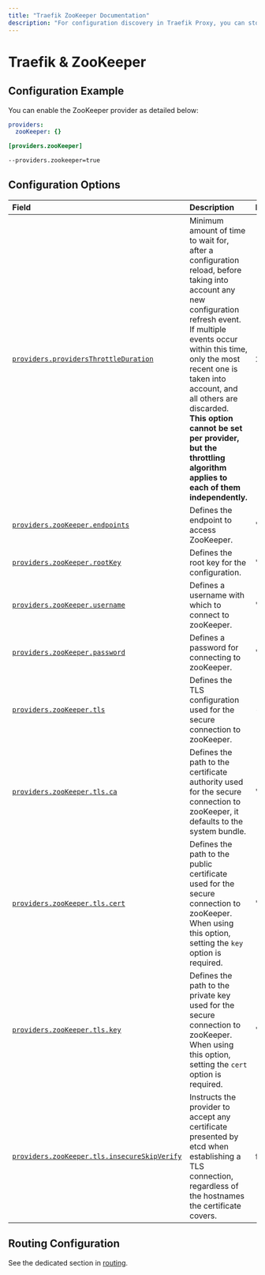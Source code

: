 ```yaml
---
title: "Traefik ZooKeeper Documentation"
description: "For configuration discovery in Traefik Proxy, you can store your configurations in ZooKeeper. Read the technical documentation."
---
```


# Traefik & ZooKeeper

## Configuration Example

You can enable the ZooKeeper provider as detailed below:

```yaml tab="File (YAML)"
providers:
  zooKeeper: {}
```

```toml tab="File (TOML)"
[providers.zooKeeper]
```

```bash tab="CLI"
--providers.zookeeper=true
```

## Configuration Options

| Field | Description                                               | Default              | Required |
|:------|:----------------------------------------------------------|:---------------------|:---------|
| <a id="opt-providers-providersThrottleDuration" href="#opt-providers-providersThrottleDuration" title="#opt-providers-providersThrottleDuration">`providers.providersThrottleDuration`</a> | Minimum amount of time to wait for, after a configuration reload, before taking into account any new configuration refresh event.<br />If multiple events occur within this time, only the most recent one is taken into account, and all others are discarded.<br />**This option cannot be set per provider, but the throttling algorithm applies to each of them independently.** | 2s  | No |
| <a id="opt-providers-zooKeeper-endpoints" href="#opt-providers-zooKeeper-endpoints" title="#opt-providers-zooKeeper-endpoints">`providers.zooKeeper.endpoints`</a> | Defines the endpoint to access ZooKeeper. |  "127.0.0.1:2181"     | Yes   |
| <a id="opt-providers-zooKeeper-rootKey" href="#opt-providers-zooKeeper-rootKey" title="#opt-providers-zooKeeper-rootKey">`providers.zooKeeper.rootKey`</a> | Defines the root key for the configuration. |  "traefik"   | Yes   |
| <a id="opt-providers-zooKeeper-username" href="#opt-providers-zooKeeper-username" title="#opt-providers-zooKeeper-username">`providers.zooKeeper.username`</a> | Defines a username with which to connect to zooKeeper. |  ""   | No   |
| <a id="opt-providers-zooKeeper-password" href="#opt-providers-zooKeeper-password" title="#opt-providers-zooKeeper-password">`providers.zooKeeper.password`</a> | Defines a password for connecting to zooKeeper. |  ""    | No   |
| <a id="opt-providers-zooKeeper-tls" href="#opt-providers-zooKeeper-tls" title="#opt-providers-zooKeeper-tls">`providers.zooKeeper.tls`</a> | Defines the TLS configuration used for the secure connection to zooKeeper. |  -  | No   |
| <a id="opt-providers-zooKeeper-tls-ca" href="#opt-providers-zooKeeper-tls-ca" title="#opt-providers-zooKeeper-tls-ca">`providers.zooKeeper.tls.ca`</a> | Defines the path to the certificate authority used for the secure connection to zooKeeper, it defaults to the system bundle.  |  ""   | No   |
| <a id="opt-providers-zooKeeper-tls-cert" href="#opt-providers-zooKeeper-tls-cert" title="#opt-providers-zooKeeper-tls-cert">`providers.zooKeeper.tls.cert`</a> | Defines the path to the public certificate used for the secure connection to zooKeeper. When using this option, setting the `key` option is required. |  ""   | Yes   |
| <a id="opt-providers-zooKeeper-tls-key" href="#opt-providers-zooKeeper-tls-key" title="#opt-providers-zooKeeper-tls-key">`providers.zooKeeper.tls.key`</a> | Defines the path to the private key used for the secure connection to zooKeeper. When using this option, setting the `cert` option is required. |  ""   | Yes   |
| <a id="opt-providers-zooKeeper-tls-insecureSkipVerify" href="#opt-providers-zooKeeper-tls-insecureSkipVerify" title="#opt-providers-zooKeeper-tls-insecureSkipVerify">`providers.zooKeeper.tls.insecureSkipVerify`</a> | Instructs the provider to accept any certificate presented by etcd when establishing a TLS connection, regardless of the hostnames the certificate covers. | false   | No   |

## Routing Configuration

See the dedicated section in [routing](../../../../routing/providers/kv.md).
